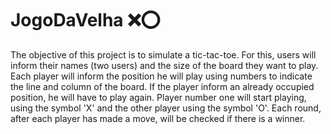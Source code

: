 # JogoDaVelha :x::o:

<p>The objective of this project is to simulate a tic-tac-toe. For this, users will inform their names (two users) and the size of the board they want to play. Each player will inform the position he will play using numbers to indicate the line and column of the board. If the player inform an already occupied position, he will have to play again. Player number one will start playing, using the symbol 'X' and the other player using the symbol 'O'. Each round, after each player has made a move, will be checked if there is a winner.</p>
